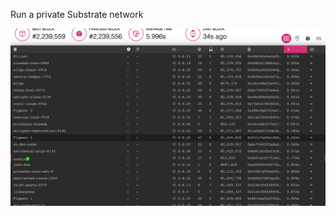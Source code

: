 Run a private Substrate network

![](https://github.com/nnnkit/hello_world/blob/master/images/tele-1.png?raw=true)

